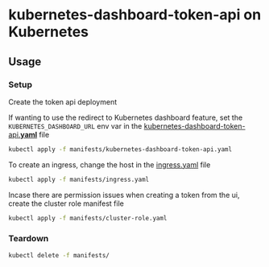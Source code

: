 # kubernetes-dashboard-token-api on Kubernetes

## Usage

### Setup

Create the token api deployment

If wanting to use the redirect to Kubernetes dashboard feature, set the `KUBERNETES_DASHBOARD_URL` env var in the [kubernetes-dashboard-token-api.**yaml**](./manifests/kubernetes-dashboard-token-api.yaml) file

```sh
kubectl apply -f manifests/kubernetes-dashboard-token-api.yaml
```

To create an ingress, change the host in the [ingress.yaml](./manifests/ingress.yaml) file

```sh
kubectl apply -f manifests/ingress.yaml
```

Incase there are permission issues when creating a token from the ui, create the cluster role manifest file

```sh
kubectl apply -f manifests/cluster-role.yaml
```

### Teardown

```sh
kubectl delete -f manifests/
```
